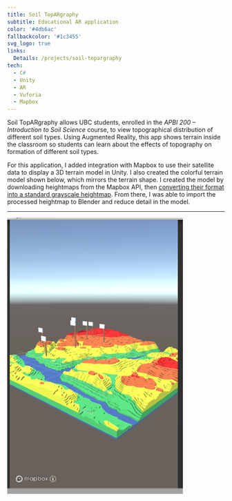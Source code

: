 ```yaml
---
title: Soil TopARgraphy
subtitle: Educational AR application
color: '#4db6ac'
fallbackcolor: '#1c3455'
svg_logo: true
links:
  Details: /projects/soil-topargraphy
tech:
  - C#
  - Unity
  - AR
  - Vuforia
  - Mapbox
---
```

Soil TopARgraphy allows UBC students, enrolled in the _APBI 200 – Introduction to Soil Science_ course,
to view topographical distribution of different soil types.
Using Augmented Reality, this app shows terrain inside the classroom so students
can learn about the effects of topography on formation of different soil types.

For this application, I added integration with Mapbox to use their satellite data to display a 3D
terrain model in Unity.
I also created the colorful terrain model shown below, which mirrors the terrain shape.
I created the model by downloading heightmaps from the Mapbox API,
then [converting their format into a standard grayscale heightmap](https://github.com/NotWoods/mapbox-elevation).
From there, I was able to import the processed heightmap to Blender and reduce detail in the model.

___

![Screenshot](/images/soil-topargraphy/heightmap.png)
